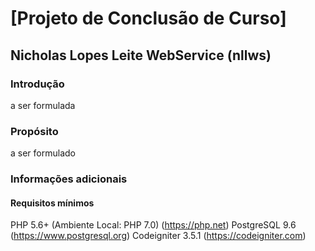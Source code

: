 # [Projeto de Conclusão de Curso]
## Nicholas Lopes Leite WebService (nllws)
### Introdução
a ser formulada

### Propósito
a ser formulado

### Informações adicionais
#### Requisitos mínimos
PHP 5.6+ (Ambiente Local: PHP 7.0) (https://php.net)
PostgreSQL 9.6 (https://www.postgresql.org)
Codeigniter 3.5.1 (https://codeigniter.com)

